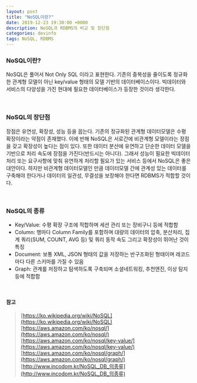 ```yaml
---
layout: post
title: "NoSQL이란?"
date: 2019-12-23 19:30:00 +0000
description: NoSQL과 RDBMS의 비교 및 장단점
categories: devinfo
tags: NoSQL, RDBMS
---
```


### NoSQL이란?

NoSQL은 풀어서 Not Only SQL 이라고 표현한다. 기존의 중복성을 줄이도록 정규화한 관계형 모델이 아닌 key/value 형태의 모델 기반의 데이터베이스이다. 빅데이터와 서비스의 다양성을 가진 현대에 필요한 데이터베이스가 등장한 것이라 생각한다.

<br>

### NoSQL의 장단점

장점은 유연성, 확장성, 성능 등을 꼽는다. 기존의 정규화된 관계형 데이터모델은 수평 확장이라는 약점이 존재했다. 이에 반해 NoSQL은 서로간에 비관계형 모델이라는 장점을 갖고 확장성이 높다는 점이 있다. 또한 데이터 분산에 유연하고 단순한 데이터 모델을 기반으로 처리 속도에 장점을 가진다(반드시는 아니다). 그래서 성능이 필요한 빅데이터 처리 또는 요구사항에 맞춰 유연하게 처리할 필요가 있는 서비스 등에서 NoSQL은 좋은 대안이다. 하지만 비관계형 데이터모델인 만큼 데이터모델 간에 관계성 있는 데이터를 구축해야 한다거나 데이터의 일관성, 무결성을 보장해야 한다면 RDBMS가 적합할 것이다.

<br>

### NoSQL의 종류

- Key/Value: 수평 확장 구조에 적합하며 세션 관리 또는 장비구니 등에 적합함
- Column: 행마다 Column Family를 포함하며 대량의 데이터의 압축, 분산처리, 집계 쿼리(SUM, COUNT, AVG 등) 및 쿼리 동작 속도 그리고 확장성이 뛰어난 것이 특징
- Document: 보통 XML, JSON 형태의 값을 저장하는 반구조화된 형태이며 레코드마다 다른 스키마를 가질 수 있음
- Graph: 관계를 저장하고 탐색하도록 구축되며 소셜네트워킹, 추천엔진, 이상 탐지 등에 적합함

<br>

#### 참고
> [https://ko.wikipedia.org/wiki/NoSQL](https://ko.wikipedia.org/wiki/NoSQL)<br/>
> [https://aws.amazon.com/ko/nosql/](https://aws.amazon.com/ko/nosql/)<br/>
> [https://aws.amazon.com/ko/nosql/key-value/](https://aws.amazon.com/ko/nosql/key-value/)<br/>
> [https://aws.amazon.com/ko/nosql/graph/](https://aws.amazon.com/ko/nosql/graph/)<br/>
> [http://www.incodom.kr/NoSQL_DB_의종류](http://www.incodom.kr/NoSQL_DB_의종류)
